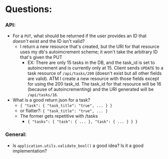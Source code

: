# Questions:

### API:
- For a `PUT`, what should be returned if the user provides an ID that _doesn't_ exist and the ID isn't valid?
  - I return a new resource that's created, but the URI for that resource uses my db's autoimcrement scheme; it won't take the arbitrary ID that's given the PUT
    - EX: There are only 15 tasks in the DB, and the task_id is set to autoincrement and is currently only at 15. Client sends `UPDATE` to a task resource of `/api/tasks/200` (doesn't exist but all other fields are valid). ATM I create a new resource with those fields except for using the 200 task_id. The task_id for that resource will be 16 (because of autoincrementing) and the URI generated will be `/api/tasks/16`.
- What is a good return json for a task?
  - `{ "task": { "task_title": "true", ... } }`
  - or flatter?: `{ "task_title": "true", ... }`
  - The former gets repetitive with /tasks
    - `{ "tasks": { "task": { ... }, "task": { ... } } }`

### General:
- Is `application.utils.validate_bool()` a good idea? Is it a good implementation?
